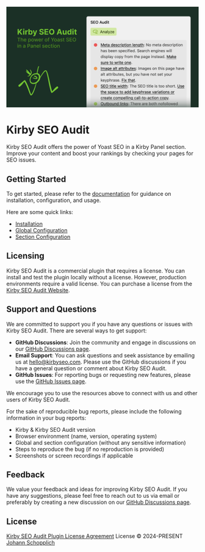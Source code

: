 [![Kirby SEO Audit](./.github/social-card.png)](https://kirbyseo.com)

# Kirby SEO Audit

Kirby SEO Audit offers the power of Yoast SEO in a Kirby Panel section. Improve your content and boost your rankings by checking your pages for SEO issues.

## Getting Started

To get started, please refer to the [documentation](https://kirbyseo.com/docs/getting-started) for guidance on installation, configuration, and usage.

Here are some quick links:

- [Installation](https://kirbyseo.com/docs/getting-started/installation)
- [Global Configuration](https://kirbyseo.com/docs/configuration/global)
- [Section Configuration](https://kirbyseo.com/docs/configuration/section)

## Licensing

Kirby SEO Audit is a commercial plugin that requires a license. You can install and test the plugin locally without a license. However, production environments require a valid license. You can purchase a license from the [Kirby SEO Audit Website](https://kirbyseo.com/buy).

## Support and Questions

We are committed to support you if you have any questions or issues with Kirby SEO Audit. There are several ways to get support:

- **GitHub Discussions**: Join the community and engage in discussions on our [GitHub Discussions page](https://github.com/kirby-tools/community/discussions).
- **Email Support**: You can ask questions and seek assistance by emailing us at [hello@kirbyseo.com](mailto:hello@kirbyseo.com). Please use the GitHub discussions if you have a general question or comment about Kirby SEO Audit.
- **GitHub Issues**: For reporting bugs or requesting new features, please use the [GitHub Issues page](https://github.com/kirby-tools/community/issues).

We encourage you to use the resources above to connect with us and other users of Kirby SEO Audit.

For the sake of reproducible bug reports, please include the following information in your bug reports:

- Kirby & Kirby SEO Audit version
- Browser environment (name, version, operating system)
- Global and section configuration (without any sensitive information)
- Steps to reproduce the bug (if no reproduction is provided)
- Screenshots or screen recordings if applicable

## Feedback

We value your feedback and ideas for improving Kirby SEO Audit. If you have any suggestions, please feel free to reach out to us via email or preferably by creating a new discussion on our [GitHub Discussions page](https://github.com/kirby-tools/community/discussions).

## License

[Kirby SEO Audit Plugin License Agreement](./LICENSE.md) License © 2024-PRESENT [Johann Schopplich](https://github.com/johannschopplich)

